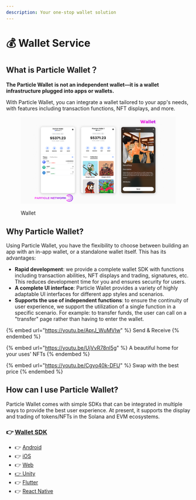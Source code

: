 ```yaml
---
description: Your one-stop wallet solution
---
```


# 💰 Wallet Service

## What is Particle Wallet？

**The Particle Wallet** **is not an independent wallet—it is a wallet infrastructure plugged into apps or wallets.**

With Particle Wallet, you can integrate a wallet tailored to your app's needs, with features including transaction functions, NFT displays, and more.

<figure><img src="../../.gitbook/assets/Wallet.png" alt=""><figcaption><p>Wallet</p></figcaption></figure>

## Why Particle **Wallet**?

Using Particle Wallet, you have the flexibility to choose between building an app with an in-app wallet, or a standalone wallet itself. This has its advantages:

* **Rapid development**: we provide a complete wallet SDK with functions including transaction abilities, NFT displays and trading, signatures, etc. This reduces development time for you and ensures security for users.
* **A complete UI interface**: Particle Wallet provides a variety of highly adaptable UI interfaces for different app styles and scenarios.
* **Supports the use of independent functions**: to ensure the continuity of user experience, we support the utilization of a single function in a specific scenario. For example: to transfer funds, the user can call on a "transfer" page rather than having to enter the wallet.

{% embed url="https://youtu.be/AprJ_WuMVIw" %}
Send & Receive
{% endembed %}

{% embed url="https://youtu.be/UjVvR78nl5g" %}
A beautiful home for your uses' NFTs
{% endembed %}

{% embed url="https://youtu.be/Cgyo40k-DFU" %}
Swap with the best price
{% endembed %}

## How can I use Particle Wallet? <a href="#how-can-i-use-web3auth" id="how-can-i-use-web3auth"></a>

Particle Wallet comes with simple SDKs that can be integrated in multiple ways to provide the best user experience. At present, it supports the display and trading of tokens/NFTs in the Solana and EVM ecosystems.

### 👉 [Wallet SDK](sdks/)

* 👉 [Android](sdks/android.md)
* 👉 [iOS](sdks/ios.md)
* 👉 [Web](sdks/web.md)
* [👉 Unity](sdks/unity.md)
* 👉 [Flutter](sdks/flutter.md)
* 👉 [React Native](sdks/react-native.md)
